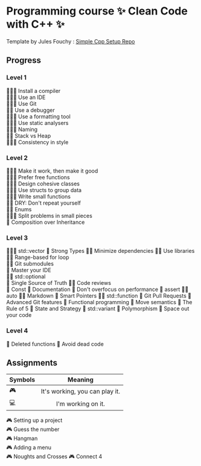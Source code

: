 # Programming course :sparkles: Clean Code with C++ :sparkles:

Template by Jules Fouchy : [Simple Cpp Setup Repo](https://github.com/JulesFouchy/Simple-Cpp-Setup.git)

## Progress 

### Level 1

:blue_book::blue_book::blue_book: Install a compiler	                
:blue_book::blue_book::blue_book: Use an IDE                           
:blue_book::blue_book::blue_book: Use Git	                      
:blue_book::blue_book: Use a debugger	                                           
:blue_book::blue_book::blue_book: Use a formatting tool	                         
:blue_book::blue_book::blue_book: Use static analysers	                           
:blue_book::blue_book::blue_book: Naming	                        
:blue_book::blue_book: Stack vs Heap	                        
:blue_book::blue_book::blue_book: Consistency in style                        

### Level 2
:blue_book::blue_book::blue_book: Make it work, then make it good	                         
:blue_book::blue_book::blue_book: Prefer free functions	                        
:blue_book::blue_book::blue_book: Design cohesive classes	                         
:blue_book::blue_book::blue_book: Use structs to group data	                        
:blue_book::blue_book::blue_book: Write small functions	                        
:blue_book::blue_book: DRY: Don't repeat yourself	                        
:blue_book::blue_book: Enums	                        
:blue_book::blue_book::blue_book: Split problems in small pieces	                        
:blue_book: Composition over Inheritance                        

### Level 3
:blue_book::blue_book::blue_book: std::vector
:blue_book: Strong Types
:blue_book::blue_book: Minimize dependencies
:blue_book::blue_book: Use libraries
:blue_book::blue_book: Range-based for loop                          
:blue_book::blue_book: Git submodules                          
:blue_book: Master your IDE       
:blue_book::blue_book: std::optional        
:blue_book: Single Source of Truth
:blue_book::blue_book: Code reviews       
:blue_book: Const
:blue_book: Documentation
:blue_book: Don't overfocus on performance
:blue_book: assert
:blue_book::blue_book: auto
:blue_book::blue_book: Markdown
:blue_book: Smart Pointers
:blue_book::blue_book: std::function 
:blue_book: Git Pull Requests
:blue_book: Advanced Git features
:blue_book: Functional programming
:blue_book: Move semantics
:blue_book: The Rule of 5
:blue_book: State and Strategy
:blue_book: std::variant
:blue_book: Polymorphism
:blue_book: Space out your code

### Level 4
:blue_book: Deleted functions
:blue_book: Avoid dead code


## Assignments

| Symbols | Meaning|
| ------------- |:-------------:|
| :video_game:    | It's  working, you can play it.      |
| :computer:    | I'm working on it.  |

:video_game: Setting up a project  
:video_game: Guess the number  
:video_game: Hangman  
:video_game: Adding a menu  
:video_game: Noughts and Crosses 
:video_game: Connect 4